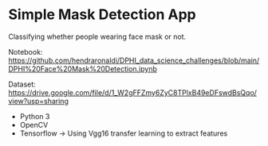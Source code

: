 # Simple Mask Detection App #

Classifying whether people wearing face mask or not.

Notebook: https://github.com/hendraronaldi/DPHI_data_science_challenges/blob/main/DPHI%20Face%20Mask%20Detection.ipynb

Dataset: https://drive.google.com/file/d/1_W2gFFZmy6ZyC8TPlxB49eDFswdBsQqo/view?usp=sharing

* Python 3
* OpenCV
* Tensorflow -> Using Vgg16 transfer learning to extract features